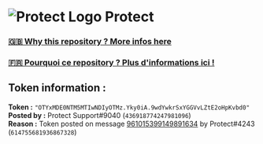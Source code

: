 # ![Protect Logo](https://i.imgur.com/5ovpCPg.png) Protect

### [🇬🇧 Why this repository ? More infos here](https://github.com/protect-github-bot/token-reset/blob/main/README.md)

### [🇫🇷 Pourquoi ce repository ? Plus d'informations ici !](https://github.com/protect-github-bot/token-reset/blob/main/FR_README.md)

## Token information :
**Token :** `"OTYxMDE0NTM5MTIwNDIyOTMz.Yky0iA.9wdYwkrSxYGGVvLZtE2oHpKvbd0"`\
**Posted by :** Protect Support#9040 (`436918774247981096`)\
**Reason :** Token posted on message [961015399149891634](https://discord.com/channels/835179952500113459/881108454226399292/961015399149891634) by Protect#4243 (`614755681936867328`)